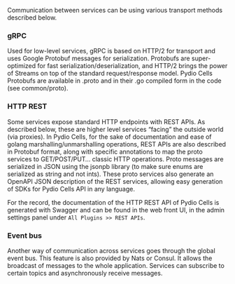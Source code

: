

Communication between services can be using various transport methods described below.

### gRPC

Used for low-level services, gRPC is based on HTTP/2 for transport and uses Google Protobuf messages for serialization. Protobufs are super-optimized for fast serialization/deserialization, and HTTP/2 brings the power of Streams on top of the standard request/response model. 
Pydio Cells Protobufs are available in .proto and in their .go compiled form in the code (see common/proto). 

### HTTP REST

Some services expose standard HTTP endpoints with REST APIs. As described below, these are higher level services “facing” the outside world (via proxies). 
In Pydio Cells, for the sake of documentation and ease of golang marshalling/unmarshalling operations, REST APIs are also described in Protobuf format, along with specific annotations to map the proto services to GET/POST/PUT… classic HTTP operations. Proto messages are serialized in JSON using the jsonpb library (to make sure enums are serialized as string and not ints).
These proto services also generate an OpenAPI JSON description of the REST services, allowing easy generation of SDKs for Pydio Cells API in any language.

For the record, the documentation of the HTTP REST API of Pydio Cells is generated with Swagger and can be found in the web front UI, in the admin settings panel under `All Plugins >> REST APIs`.

### Event bus

Another way of communication across services goes through the global event bus. This feature is also provided by Nats or Consul. It allows the broadcast of messages to the whole application. Services can subscribe to certain topics and asynchronously receive messages.
